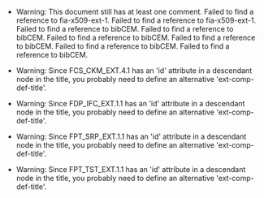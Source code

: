 * Warning: This document still has at least one comment.
 Failed to find a reference to fia-x509-ext-1.
 Failed to find a reference to fia-x509-ext-1.
 Failed to find a reference to bibCEM.
 Failed to find a reference to bibCEM.
 Failed to find a reference to bibCEM.
 Failed to find a reference to bibCEM.
 Failed to find a reference to bibCEM.
 Failed to find a reference to bibCEM.
* Warning: Since FCS_CKM_EXT.4.1 has an 'id' attribute in a descendant node in the title, you probably need to define an alternative 'ext-comp-def-title'.
                       
* Warning: Since FDP_IFC_EXT.1.1 has an 'id' attribute in a descendant node in the title, you probably need to define an alternative 'ext-comp-def-title'.
                       
* Warning: Since FPT_SRP_EXT.1.1 has an 'id' attribute in a descendant node in the title, you probably need to define an alternative 'ext-comp-def-title'.
                       
* Warning: Since FPT_TST_EXT.1.1 has an 'id' attribute in a descendant node in the title, you probably need to define an alternative 'ext-comp-def-title'.
                       
